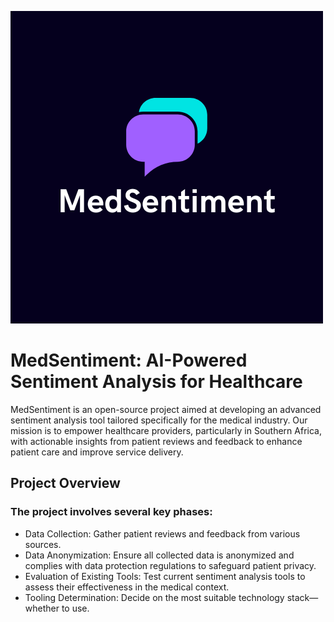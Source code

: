 ![MedSentiment Project](https://github.com/fluuntOne/MedSentiment/blob/main/Media/MedSentiment%20Logo.png?raw=true)

# MedSentiment: AI-Powered Sentiment Analysis for Healthcare

MedSentiment is an open-source project aimed at developing an advanced sentiment analysis tool tailored specifically for the medical industry. Our mission is to empower
healthcare providers, particularly in Southern Africa, with actionable insights from patient reviews and feedback to enhance patient care and improve service delivery.

## Project Overview

### The project involves several key phases:
- Data Collection: Gather patient reviews and feedback from various sources.
- Data Anonymization: Ensure all collected data is anonymized and complies with data protection regulations to safeguard patient privacy.
- Evaluation of Existing Tools: Test current sentiment analysis tools to assess their effectiveness in the medical context.
- Tooling Determination: Decide on the most suitable technology stack—whether to use.
